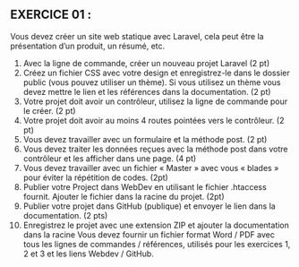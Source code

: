 

## EXERCICE 01 : 

Vous devez créer un site web statique avec Laravel, cela peut être la présentation
d’un produit, un résumé, etc.
1. Avec la ligne de commande, créer un nouveau projet Laravel (2 pt)
2. Créez un fichier CSS avec votre design et enregistrez-le dans le dossier public
(vous pouvez utiliser un thème). Si vous utilisez un thème vous devez mettre
le lien et les références dans la documentation. (2 pt)
3. Votre projet doit avoir un contrôleur, utilisez la ligne de commande pour le
créer. (2 pt)
4. Votre projet doit avoir au moins 4 routes pointées vers le contrôleur. (2 pt)
5. Vous devez travailler avec un formulaire et la méthode post. (2 pt)
6. Vous devez traiter les données reçues avec la méthode post dans votre
contrôleur et les afficher dans une page. (4 pt)
7. Vous devez travailler avec un fichier « Master » avec vous « blades » pour
éviter la répétition de codes. (2pt)
8. Publier votre Project dans WebDev en utilisant le fichier .htaccess fournit.
Ajouter le fichier dans la racine du projet. (2pt)
9. Publier votre projet dans GitHub (publique) et envoyer le lien dans la
documentation. (2 pts)
10. Enregistrez le projet avec une extension ZIP et ajouter la documentation dans
la racine
Vous devez fournir un fichier format Word / PDF avec tous les lignes de commandes
/ références, utilisés pour les exercices 1, 2 et 3 et les liens Webdev / GitHub.